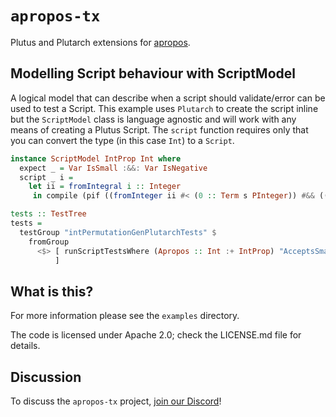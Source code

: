 # `apropos-tx`
Plutus and Plutarch extensions for [apropos](https://github.com/mlabs-haskell/apropos).

## Modelling Script behaviour with ScriptModel

A logical model that can describe when a script should validate/error can be used to test a Script. This example uses `Plutarch` to create the script inline but the `ScriptModel` class is language agnostic and will work with any means of creating a Plutus Script. The `script` function requires only that you can convert the type (in this case `Int`) to a `Script`.

```Haskell
instance ScriptModel IntProp Int where
  expect _ = Var IsSmall :&&: Var IsNegative
  script _ i =
    let ii = fromIntegral i :: Integer
     in compile (pif ((fromInteger ii #< (0 :: Term s PInteger)) #&& ((fromInteger (-10) :: Term s PInteger) #<= fromInteger ii)) (pcon PUnit) perror)

tests :: TestTree
tests =
  testGroup "intPermutationGenPlutarchTests" $
    fromGroup
      <$> [ runScriptTestsWhere (Apropos :: Int :+ IntProp) "AcceptsSmallNegativeInts" Yes
          ]

```


## What is this?
For more information please see the `examples` directory.

The code is licensed under Apache 2.0; check the LICENSE.md file for details.

## Discussion

To discuss the `apropos-tx` project, [join our Discord](https://discord.gg/Yfd3W66Cp5)!
